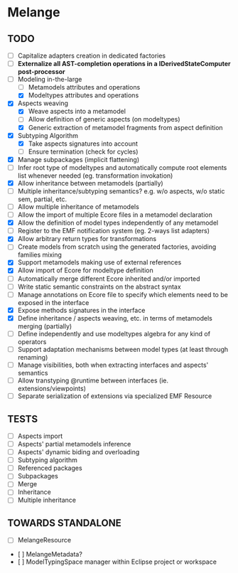 Melange
=====

TODO
----

- [ ] Capitalize adapters creation in dedicated factories
- [ ] **Externalize all AST-completion operations in a IDerivedStateComputer post-processor**
- [ ] Modeling in-the-large
	- [ ] Metamodels attributes and operations
	- [X] Modeltypes attributes and operations
- [X] Aspects weaving
	- [X] Weave aspects into a metamodel
	- [ ] Allow definition of generic aspects (on modeltypes)
	- [X] Generic extraction of metamodel fragments from aspect definition
- [X] Subtyping Algorithm
	- [X] Take aspects signatures into account
	- [ ] Ensure termination (check for cycles)
- [X] Manage subpackages (implicit flattening)
- [ ] Infer root type of modeltypes and automatically compute root elements list whenever needed (eg. transformation invokation)
- [X] Allow inheritance between metamodels (partially)
- [ ] Multiple inheritance/subtyping semantics? e.g. w/o aspects, w/o static sem, partial, etc.
- [ ] Allow multiple inheritance of metamodels
- [ ] Allow the import of multiple Ecore files in a metamodel declaration
- [X] Allow the definition of model types independently of any metamodel
- [ ] Register to the EMF notification system (eg. 2-ways list adapters)
- [X] Allow arbitrary return types for transformations
- [ ] Create models from scratch using the generated factories, avoiding families mixing
- [X] Support metamodels making use of external references
- [X] Allow import of Ecore for modeltype definition
- [ ] Automatically merge different Ecore inherited and/or imported
- [ ] Write static semantic constraints on the abstract syntax
- [ ] Manage annotations on Ecore file to specify which elements need to be exposed in the interface
- [X] Expose methods signatures in the interface
- [X] Define inheritance / aspects weaving, etc. in terms of metamodels merging (partially)
- [ ] Define independently and use modeltypes algebra for any kind of operators
- [ ] Support adaptation mechanisms between model types (at least through renaming)
- [ ] Manage visibilities, both when extracting interfaces and aspects' semantics
- [ ] Allow transtyping @runtime between interfaces (ie. extensions/viewpoints)
- [ ] Separate serialization of extensions via specialized EMF Resource

TESTS
-----
- [ ] Aspects import
- [ ] Aspects' partial metamodels inference
- [ ] Aspects' dynamic biding and overloading
- [ ] Subtyping algorithm
- [ ] Referenced packages
- [ ] Subpackages
- [ ] Merge
- [ ] Inheritance
- [ ] Multiple inheritance

TOWARDS STANDALONE
------------------
- [ ] MelangeResource
- [ ] MelangeMetadata?
- [ ] ModelTypingSpace manager within Eclipse project or workspace
